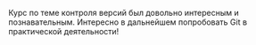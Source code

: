 Курс по теме контроля версий был довольно интересным и познавательным.
Интересно в дальнейшем попробовать Git в практической деятельности!